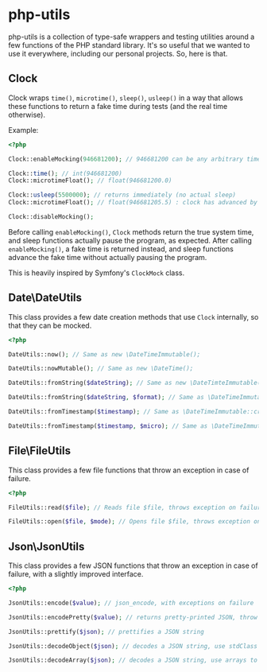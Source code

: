 # php-utils

php-utils is a collection of type-safe wrappers and testing utilities around a few functions of the PHP standard library. It's so useful that we wanted to use it everywhere, including our personal projects. So, here is that.

## Clock

Clock wraps `time()`, `microtime()`, `sleep()`, `usleep()` in a way that allows these functions to return a fake time during tests (and the real time otherwise).

Example:

``` php
<?php

Clock::enableMocking(946681200); // 946681200 can be any arbitrary timestamp

Clock::time(); // int(946681200)
Clock::microtimeFloat(); // float(946681200.0)

Clock::usleep(5500000); // returns immediately (no actual sleep)
Clock::microtimeFloat(); // float(946681205.5) : clock has advanced by 5500000 micro seconds

Clock::disableMocking();
```

Before calling `enableMocking()`, `Clock` methods return the true system time, and sleep functions actually pause the program, as expected. After calling `enableMocking()`, a fake time is returned instead, and sleep functions advance the fake time without actually pausing the program.

This is heavily inspired by Symfony's `ClockMock` class.

## Date\DateUtils

This class provides a few date creation methods that use `Clock` internally, so that they can be mocked.

``` php
<?php

DateUtils::now(); // Same as new \DateTimeImmutable();

DateUtils::nowMutable(); // Same as new \DateTime();

DateUtils::fromString($dateString); // Same as new \DateTimteImmutable($dateString);

DateUtils::fromString($dateString, $format); // Same as \DateTimeImmutable::createFromFormat($format, $dateString);

DateUtils::fromTimestamp($timestamp); // Same as \DateTimeImmutable::createFromFormat("|U", (string) $timestamp);

DateUtils::fromTimestamp($timestamp, $micro); // Same as \DateTimeImmutable::createFromFormat("U u", "$timestamp $micro");
```

## File\FileUtils

This class provides a few file functions that throw an exception in case of failure.

``` php
<?php

FileUtils::read($file); // Reads file $file, throws exception on failure

FileUtils::open($file, $mode); // Opens file $file, throws exception on failure
```

## Json\JsonUtils

This class provides a few JSON functions that throw an exception in case of failure, with a slightly improved interface.

``` php
<?php

JsonUtils::encode($value); // json_encode, with exceptions on failure

JsonUtils::encodePretty($value); // returns pretty-printed JSON, throw exceptions on failure

JsonUtils::prettify($json); // prettifies a JSON string

JsonUtils::decodeObject($json); // decodes a JSON string, use stdClass to represent JSON objects (same as json_decode($value, false))

JsonUtils::decodeArray($json); // decodes a JSON string, use arrays to represent JSON objects (same as json_decode($value, true))
```

